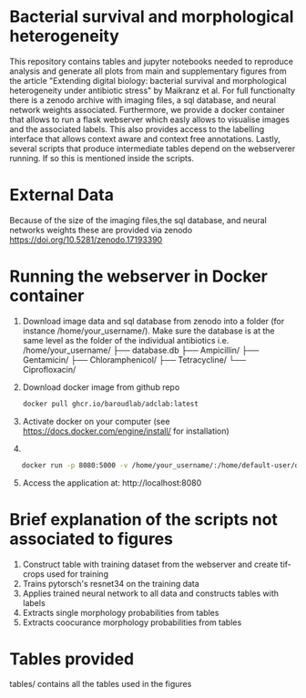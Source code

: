 # Bacterial survival and morphological heterogeneity

This repository contains tables and jupyter notebooks needed to reproduce analysis and generate all plots from main and supplementary figures from the article "Extending digital biology: bacterial survival and morphological heterogeneity under antibiotic stress" by Maikranz et al.
For full functionalty there is a zenodo archive with imaging files, a sql database, and neural network weights associated. Furthermore, we provide a docker container that allows to run
a flask webserver which easly allows to visualise images and the associated labels. This also provides access to the labelling interface that allows context aware and context free annotations. Lastly, several scripts that produce intermediate tables depend on the webserverer running. If so this is mentioned inside the scripts.


# External Data

Because of the size of the imaging files,the sql database, and neural networks weights these are provided via zenodo  https://doi.org/10.5281/zenodo.17193390

# Running the webserver in Docker container
1. Download image data and sql database from zenodo into a folder (for instance /home/your_username/). Make sure the database is at the same level as the folder of the individual antibiotics i.e.
/home/your_username/
├── database.db
├── Ampicillin/
├── Gentamicin/
├── Chloramphenicol/
├── Tetracycline/
└── Ciprofloxacin/


2. Download docker image from github repo 
   ```bash
   docker pull ghcr.io/baroudlab/adclab:latest
   ```
3. Activate docker on your computer (see https://docs.docker.com/engine/install/ for installation)
4.
```bash
   docker run -p 8080:5000 -v /home/your_username/:/home/default-user/data/ ghcr.io/baroudlab/adclab:latest
   ```
5. Access the application at: http://localhost:8080


#  Brief explanation of the scripts not associated to figures
1.  Construct table with training dataset from the webserver and create  tif-crops used for training
2.  Trains pytorsch's resnet34 on the training data
3. Applies trained neural network to all data and constructs tables with labels
4. Extracts single morphology probabilities from tables
5. Extracts coocurance morphology probabilities from tables

#  Tables provided
 tables/ contains all the tables used in the figures

